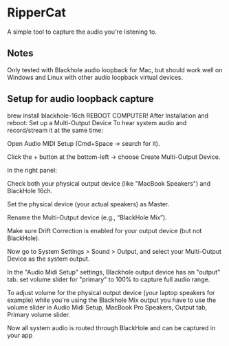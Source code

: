 # RipperCat

A simple tool to capture the audio you're listening to.

## Notes
Only tested with Blackhole audio loopback for Mac, but should work well on Windows and Linux with other audio loopback virtual devices.

## Setup for audio loopback capture
brew install blackhole-16ch
REBOOT COMPUTER!
After Installation and reboot: Set up a Multi-Output Device
To hear system audio and record/stream it at the same time:

Open Audio MIDI Setup (Cmd+Space → search for it).

Click the + button at the bottom-left → choose Create Multi-Output Device.

In the right panel:

Check both your physical output device (like "MacBook Speakers") and BlackHole 16ch.

Set the physical device (your actual speakers) as Master.

Rename the Multi-Output device (e.g., “BlackHole Mix”).

Make sure Drift Correction is enabled for your output device (but not BlackHole).

Now go to System Settings > Sound > Output, and select your Multi-Output Device as the system output.

In the "Audio Midi Setup" settings, Blackhole output device has an "output" tab. set volume slider for "primary" to 100% to capture full audio range.

To adjust volume for the physical output device (your laptop speakers for example) while you're using the Blackhole Mix output you have to use the 
volume slider in Audio Midi Setup, MacBook Pro Speakers, Output tab, Primary volume slider.

Now all system audio is routed through BlackHole and can be captured in your app

